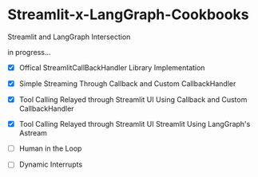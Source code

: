 # Streamlit-x-LangGraph-Cookbooks
Streamlit and LangGraph Intersection

in progress...

- [x] Offical StreamlitCallBackHandler Library Implementation

- [x] Simple Streaming Through Callback and Custom CallbackHandler

- [x] Tool Calling Relayed through Streamlit UI Using Callback and Custom CallbackHandler

- [x] Tool Calling Relayed through Streamlit UI Streamlit Using LangGraph's Astream

- [ ] Human in the Loop

- [ ] Dynamic Interrupts
